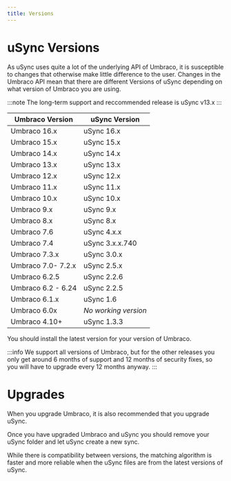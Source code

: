 ```yaml
---
title: Versions
---
```

# uSync Versions

As uSync uses quite a lot of the underlying API of Umbraco, it is susceptible to changes
that otherwise make little difference to the user. Changes in the Umbraco API mean that there are different Versions of uSync depending on what version of Umbraco you are using.

:::note
The long-term support and reccommended release is uSync v13.x
:::
 

| Umbraco Version    | uSync Version        
|--------------------|----------------------
| Umbraco 16.x      | uSync 16.x
| Umbraco 15.x      | uSync 15.x
| Umbraco 14.x      | uSync 14.x
| Umbraco 13.x      | uSync 13.x
| Umbraco 12.x      | uSync 12.x
| Umbraco 11.x      | uSync 11.x
| Umbraco 10.x      | uSync 10.x
| Umbraco 9.x       | uSync 9.x            
| Umbraco 8.x       | uSync 8.x            
| Umbraco 7.6       | uSync 4.x.x          
| Umbraco 7.4       | uSync 3.x.x.740      
| Umbraco 7.3.x      | uSync 3.0.x          
| Umbraco 7.0- 7.2.x | uSync 2.5.x          
| Umbraco 6.2.5     | uSync 2.2.6          
| Umbraco 6.2 - 6.24 | uSync 2.2.5          
| Umbraco 6.1.x      | uSync 1.6            
| Umbraco 6.0x       | *No working version* 
| Umbraco 4.10+      | uSync 1.3.3   

You should install the latest version for your version of Umbraco.

:::info
We support all versions of Umbraco, but for the other releases you only get around 6 months of support and 12 months of security fixes, so you will have to upgrade every 12 months anyway.
:::


# Upgrades 
When you upgrade Umbraco, it is also recommended that you upgrade uSync. 

Once you have upgraded Umbraco and uSync you should remove your uSync 
folder and let uSync create a new sync. 

While there is compatibility between versions, the matching algorithm is faster and more reliable when the uSync files are 
from the latest versions of uSync. 
